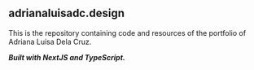 ## adrianaluisadc.design

This is the repository containing code and resources of the portfolio of Adriana Luisa Dela Cruz. 

***Built with NextJS and TypeScript.***


